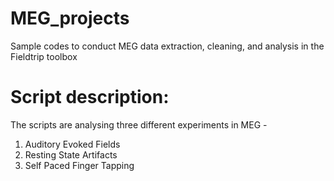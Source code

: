 # MEG_projects
Sample codes to conduct MEG data extraction, cleaning, and analysis in the Fieldtrip toolbox

# Script description:
The scripts are analysing three different experiments in MEG - 
1. Auditory Evoked Fields 
2. Resting State Artifacts
3. Self Paced Finger Tapping
